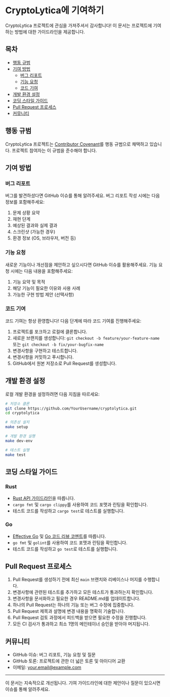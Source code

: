 # CryptoLytica에 기여하기

CryptoLytica 프로젝트에 관심을 가져주셔서 감사합니다! 이 문서는 프로젝트에 기여하는 방법에 대한 가이드라인을 제공합니다.

## 목차

- [행동 규범](#행동-규범)
- [기여 방법](#기여-방법)
  - [버그 리포트](#버그-리포트)
  - [기능 요청](#기능-요청)
  - [코드 기여](#코드-기여)
- [개발 환경 설정](#개발-환경-설정)
- [코딩 스타일 가이드](#코딩-스타일-가이드)
- [Pull Request 프로세스](#pull-request-프로세스)
- [커뮤니티](#커뮤니티)

## 행동 규범

CryptoLytica 프로젝트는 [Contributor Covenant](https://www.contributor-covenant.org/version/2/0/code_of_conduct/)를 행동 규범으로 채택하고 있습니다. 프로젝트 참여자는 이 규범을 준수해야 합니다.

## 기여 방법

### 버그 리포트

버그를 발견하셨다면 GitHub 이슈를 통해 알려주세요. 버그 리포트 작성 시에는 다음 정보를 포함해주세요:

1. 문제 상황 요약
2. 재현 단계
3. 예상된 결과와 실제 결과
4. 스크린샷 (가능한 경우)
5. 환경 정보 (OS, 브라우저, 버전 등)

### 기능 요청

새로운 기능이나 개선점을 제안하고 싶으시다면 GitHub 이슈를 활용해주세요. 기능 요청 시에는 다음 내용을 포함해주세요:

1. 기능 요약 및 목적
2. 해당 기능이 필요한 이유와 사용 사례
3. 가능한 구현 방법 제안 (선택사항)

### 코드 기여

코드 기여는 항상 환영합니다! 다음 단계에 따라 코드 기여를 진행해주세요:

1. 프로젝트를 포크하고 로컬에 클론합니다.
2. 새로운 브랜치를 생성합니다: `git checkout -b feature/your-feature-name` 또는 `git checkout -b fix/your-bugfix-name`
3. 변경사항을 구현하고 테스트합니다.
4. 변경사항을 커밋하고 푸시합니다.
5. GitHub에서 원본 저장소로 Pull Request를 생성합니다.

## 개발 환경 설정

로컬 개발 환경을 설정하려면 다음 지침을 따르세요:

```bash
# 저장소 클론
git clone https://github.com/YourUsername/cryptolytica.git
cd cryptolytica

# 의존성 설치
make setup

# 개발 환경 실행
make dev-env

# 테스트 실행
make test
```

## 코딩 스타일 가이드

### Rust

- [Rust API 가이드라인](https://rust-lang.github.io/api-guidelines/)을 따릅니다.
- `cargo fmt` 및 `cargo clippy`를 사용하여 코드 포맷과 린팅을 확인합니다.
- 테스트 코드를 작성하고 `cargo test`로 테스트를 실행합니다.

### Go

- [Effective Go](https://golang.org/doc/effective_go) 및 [Go 코드 리뷰 코멘트](https://github.com/golang/go/wiki/CodeReviewComments)를 따릅니다.
- `go fmt` 및 `golint`를 사용하여 코드 포맷과 린팅을 확인합니다.
- 테스트 코드를 작성하고 `go test`로 테스트를 실행합니다.

## Pull Request 프로세스

1. Pull Request를 생성하기 전에 최신 `main` 브랜치와 리베이스나 머지를 수행합니다.
2. 변경사항에 관련된 테스트를 추가하고 모든 테스트가 통과하는지 확인합니다.
3. 변경사항을 문서화하고 필요한 경우 README.md를 업데이트합니다.
4. 하나의 Pull Request는 하나의 기능 또는 버그 수정에 집중합니다.
5. Pull Request 제목과 설명에 변경 내용을 명확히 기술합니다.
6. Pull Request 검토 과정에서 피드백을 받으면 필요한 수정을 진행합니다.
7. 모든 CI 검사가 통과하고 최소 1명의 메인테이너 승인을 받아야 머지됩니다.

## 커뮤니티

- GitHub 이슈: 버그 리포트, 기능 요청 및 질문
- GitHub 토론: 프로젝트에 관한 더 넓은 토론 및 아이디어 교환
- 이메일: your.email@example.com

---

이 문서는 지속적으로 개선됩니다. 기여 가이드라인에 대한 제안이나 질문이 있으시면 이슈를 통해 알려주세요.
